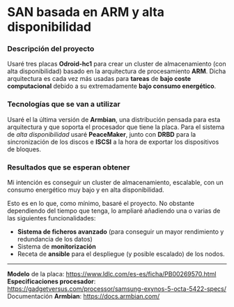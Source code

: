 # SAN basada en ARM y alta disponibilidad

### Descripción del proyecto

Usaré tres placas **Odroid-hc1** para crear un cluster de almacenamiento (con alta disponibilidad) basado en la arquitectura de procesamiento **ARM**. Dicha arquitectura es cada vez más usadas para **tareas** de **bajo coste computacional** debido a su extremadamente **bajo consumo energético**.

### Tecnologías que se van a utilizar

Usaré el la última versión de **Armbian**, una distribución pensada para esta arquitectura y que soporta el procesador que tiene la placa. Para el sistema de _alta disponibilidad_ usaré **PeaceMaker**, junto con **DRBD** para la sincronización de los discos e **ISCSI** a la hora de exportar los dispositivos de bloques.

### Resultados que se esperan obtener

Mi intención es conseguir un cluster de almacenamiento, escalable, con un consumo energético muy bajo y en alta disponibilidad.

Esto es en lo que, como mínimo, basaré el proyecto. No obstante dependiendo del tiempo que tenga, lo ampliaré añadiendo una o varias de las siguientes funcionalidades:

- **Sistema de ficheros avanzado** (para conseguir un mayor rendimiento y redundancia de los datos)
- Sistema de **monitorización**
- Receta de **ansible** para el despliegue (y posible escalado) de los nodos.

---------------------
**Modelo** de la placa: https://www.ldlc.com/es-es/ficha/PB00269570.html
**Especificaciones procesador**: https://gadgetversus.com/processor/samsung-exynos-5-octa-5422-specs/
Documentación **Armbian**: https://docs.armbian.com/
